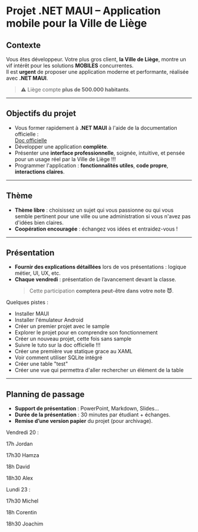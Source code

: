 # Projet .NET MAUI – Application mobile pour la Ville de Liège

## Contexte

Vous êtes développeur. Votre plus gros client, **la Ville de Liège**, montre un vif intérêt pour les solutions **MOBILES** concurrentes.  
Il est **urgent** de proposer une application moderne et performante, réalisée avec **.NET MAUI**.

> ⚠️ Liège compte **plus de 500.000 habitants**.

---

##  Objectifs du projet

- Vous former rapidement à **.NET MAUI** à l'aide de la documentation officielle :  
  [Doc officielle](https://learn.microsoft.com/fr-fr/dotnet/maui/)
- Développer une application **complète**.
- Présenter une **interface professionnelle**, soignée, intuitive, et pensée pour un usage réel par la Ville de Liège !!!
- Programmer l'application : **fonctionnalités utiles**, **code propre**, **interactions claires**.

---

##  Thème

- **Thème libre** : choisissez un sujet qui vous passionne ou qui vous semble pertinent pour une ville ou une administration si vous n'avez pas d'idées bien claires.
- **Coopération encouragée** : échangez vos idées et entraidez-vous !

---

##  Présentation

- **Fournir des explications détaillées** lors de vos présentations : logique métier, UI, UX, etc.
- **Chaque vendredi** : présentation de l’avancement devant la classe.  
  > Cette participation **comptera peut-être dans votre note 😈**.

Quelques pistes : 

- Installer MAUI
- Installer l'émulateur Android
- Créer un premier projet avec le sample
- Explorer le projet pour en comprendre son fonctionnement
- Créer un nouveau projet, cette fois sans sample
- Suivre le tuto sur la doc officielle !!!
- Créer une première vue statique grace au XAML
- Voir comment utiliser SQLite intégré
- Créer une table "test"
- Créer une vue qui permettra d'aller rechercher un élément de la table
  
---

## Planning de passage

- **Support de présentation** : PowerPoint, Markdown, Slides...
- **Durée de la présentation** : 30 minutes par étudiant + échanges.
- **Remise d’une version papier** du projet (pour archivage).


Vendredi 20 :

17h Jordan

17h30 Hamza

18h David

18h30 Alex  

Lundi 23 :

17h30 Michel

18h Corentin

18h30 Joachim

